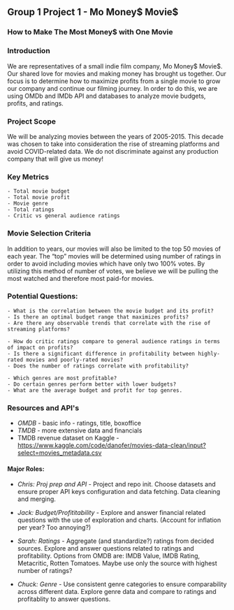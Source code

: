 ## Group 1 Project 1 - Mo Money$ Movie$

### How to Make The Most Money$ with One Movie

### Introduction

We are representatives of a small indie film company, Mo Money$ Movie$. Our shared love for movies and making money has brought us together. Our focus is to determine how to maximize profits from a single movie to grow our company and continue our filming journey. In order to do this, we are using OMDb and IMDb API and databases to analyze movie budgets, profits, and ratings.

### Project Scope  
We will be analyzing movies between the years of 2005-2015. This decade was chosen to take into consideration the rise of streaming platforms and avoid COVID-related data. We do not discriminate against any production company that will give us money!

### Key Metrics
    - Total movie budget
    - Total movie profit
    - Movie genre
    - Total ratings
    - Critic vs general audience ratings

### Movie Selection Criteria
In addition to years, our movies will also be limited to the top 50 movies of each year. The “top” movies will be determined using number of ratings in order to avoid including movies which have only two 100% votes. By utilizing this method of number of votes, we believe we will be pulling the most watched and therefore most paid-for movies. 

### Potential Questions:
    - What is the correlation between the movie budget and its profit?
    - Is there an optimal budget range that maximizes profits?
    - Are there any observable trends that correlate with the rise of streaming platforms?
  
    - How do critic ratings compare to general audience ratings in terms of impact on profits?
    - Is there a significant difference in profitability between highly-rated movies and poorly-rated movies?
    - Does the number of ratings correlate with profitability?
      
    - Which genres are most profitable?
    - Do certain genres perform better with lower budgets?
    - What are the average budget and profit for top genres.

### Resources and API's
- *OMDB* - basic info - ratings, title, boxoffice
- *TMDB* - more extensive data and financials
- TMDB revenue dataset on Kaggle - https://www.kaggle.com/code/danofer/movies-data-clean/input?select=movies_metadata.csv

#### Major Roles:
  - *Chris: Proj prep and API* - Project and repo init. Choose datasets and ensure proper API keys configuration and data fetching. Data cleaning and merging.
  
- *Jack: Budget/Profititability* - Explore and answer financial related questions with the use of exploration and charts. (Account for inflation per year? Too annoying?)
  
- *Sarah: Ratings* - Aggregate (and standardize?) ratings from decided sources. Explore and answer questions related to ratings and profitability. Options from OMDB are: IMDB Value, IMDB Rating, Metacritic, Rotten Tomatoes. Maybe use only the source with highest number of ratings?
  
- *Chuck: Genre* - Use consistent genre categories to ensure comparability across different data. Explore genre data and compare to ratings and profitablity to answer questions.
